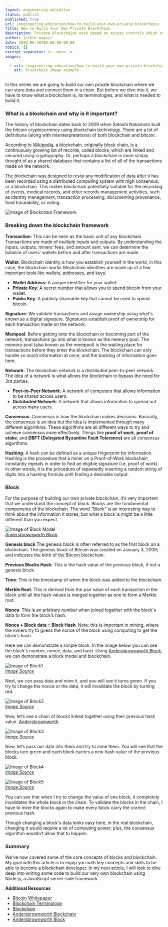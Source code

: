 ```yaml
---
layout: engineering-education
status: publish
published: true
url: /engineering-education/how-to-build-your-own-private-blockchain/
title: How to Build Your Own Private Blockchain
description: Private blockchains work based on access controls which restrict the people who can participate in the network. Instead of waiting for a network consensus, information can be recorded immediately.
author: jethro-magaji
date: 2020-06-28T00:00:00-08:00
topics: []
excerpt_separator: <!--more-->
images:

  - url: /engineering-education/how-to-build-your-own-private-blockchain/hero.jpg
    alt: blockchain image example
---
```

In this series we are going to build our own private blockchain where we can store data and connect them in a chain. But before we dive into it, we have to know what a blockchain is, its terminologies, and what is needed to build it.
<!--more-->

### What is a blockchain and why is it important?
The history of blockchain dates back to 2009 when Satoshi Nakamoto built the bitcoin cryptocurrency using blockchain technology. There are a lot of definitions (along with misinterpretations) of both blockchain and bitcoin.

According to [Wikipedia](https://en.wikipedia.org/wiki/Blockchain), a blockchain, originally block chain, is a continuously growing list of records, called blocks, which are linked and secured using cryptography.
Or, perhaps a blockchain is more simply thought of as a shared database that contains a list of all of the transactions made on the network.

The blockchain was designed to resist any modification of data after it has been recorded using a distributed computing system with high consensus, or a blockchain. This makes blockchain potentially suitable for the recording of events, medical records, and other records management activities, such as identity management, transaction processing, documenting provenance, food traceability, or voting.

![Image of Blockchain Framework](/engineering-education/how-to-build-your-own-private-blockchain/blockchain-framework.png)

### Breaking down the blockchain framework
**Transaction**: This can be seen as the basic unit of any blockchain. Transactions are made of multiple inputs and outputs. By understanding the inputs, outputs, miners’ fees, and amount sent, we can determine the balance of users' wallets before and after transactions are made.

**Wallet**: Blockchain identity is how you establish yourself in the world, in this case, the blockchain world. Blockchain identities are made up of a few important tools like wallets, addresses, and keys.
- **Wallet Address:** A unique identifier for your wallet.
- **Private Key**: A secret number that allows you to spend bitcoin from your wallet.
- **Public Key**: A publicly shareable key that cannot be used to spend bitcoin.

**Signature**: We validate transactions and assign ownership using what's known as a digital signature. Signatures establish proof of ownership for each transaction made on the network.

**Mempool**: Before getting onto the blockchain or becoming part of the network, transactions go into what is known as the memory pool. The memory pool (also known as the mempool) is the waiting place for transactions before they enter the blockchain. The blockchain can only handle so much information at once, and the backlog of information goes here.

**Network**: The blockchain network is a distributed peer-to-peer network. The idea of a network is what allows the blockchain to bypass the need for 3rd parties.
- **Peer-to-Peer Network**: A network of computers that allows information to be shared across users.
- **Distributed Network**: A network that allows information to spread out across many users.

**Consensus**: Consensus is how the blockchain makes decisions. Basically, the consensus is an idea but the idea is implemented through many different algorithms. These algorithms are all different ways to try and achieve consensus more effectively. Things like **proof of work**, **proof of stake**, and **DBFT (Delegated Byzantine Fault Tolerance)** are all consensus algorithms.

**Hashing**: A hash can be defined as a unique fingerprint for information. Hashing is the procedure that a miner on a Proof-of-Work blockchain constantly repeats in order to find an eligible signature (i.e. proof of work). In other words, it is the procedure of repeatedly inserting a random string of digits into a hashing formula until finding a desirable output.

### Block
For the purpose of building our own private blockchain, it’s very important that we understand the concept of block. Blocks are the fundamental components of the blockchain. The word "Block" is an interesting way to think about the information it stores; but what a block is might be a little different than you expect.

![Image of Block Model](/engineering-education/how-to-build-your-own-private-blockchain/block-model.png)<br>
*[Andersbrownworth Block](https://andersbrownworth.com)*

**Genesis block**
The genesis block is often referred to as the first block on a blockchain. The genesis block of Bitcoin was created on January 3, 2009; and indicates the birth of the Bitcoin blockchain.

**Previous Blocks Hash**: This is the hash value of the previous block, if not a genesis block.

**Time**: This is the timestamp of when the block was added to the blockchain.

**Merkle Root**: This is derived from the pair value of each transaction in the block until all the hash values is merged together as one to form a Merkle root.

**Nonce**: This is an arbitrary number when joined together with the block's data to form the block’s hash.

**Nonce + Block data = Block Hash**. Note: this is important in mining, where the miners try to guess the nonce of the block using computing to get the block’s hash.

Here we can demonstrate a simple block. In the image below you can see the block's number, nonce, data, and hash. Using [Andersbrownworth Block](https://andersbrownworth.com/block/block), we can demonstrate a block model and blockchain.

![Image of Block1](/engineering-education/how-to-build-your-own-private-blockchain/block1.png)<br>
*[Image Source](https://andersbrownworth.com)*

Next, we can pass data and mine it, and you will see it turns green. If you try to change the nonce or the data, it will invalidate the block by turning red.

![Image of Block2](/engineering-education/how-to-build-your-own-private-blockchain/block2.png)<br>
*[Image Source](https://andersbrownworth.com)*

Now, let’s see a chain of blocks linked together using their previous hash value. [Andersbrownworth](https://andersbrownworth.com/blockchain/blockchain)

![Image of Block3](/engineering-education/how-to-build-your-own-private-blockchain/block3.png)<br>
*[Image Source](https://andersbrownworth.com)*

Now, let’s pass our data into them and try to mine them. You will see that the blocks turn green and each block carries a new hash value of the previous block.

![Image of Block4](/engineering-education/how-to-build-your-own-private-blockchain/block4.png)<br>
*[Image Source](https://andersbrownworth.com)*

![Image of Block5](/engineering-education/how-to-build-your-own-private-blockchain/block5.png)<br>
*[Image Source](https://andersbrownworth.com)*

You can see that when I try to change the value of one block, it completely invalidates the whole block in the chain. To validate the blocks in the chain, I have to mine the blocks again to make every block carry the correct previous hash.

Though changing a block's data looks easy here, in the real blockchain, changing it would require a lot of computing power; plus, the consensus algorithm wouldn’t allow that to happen.

### Summary
We've now covered some of the core concepts of blocks and blockchain. My goal with this article is to equip you with key concepts and skills to be able to become a blockchain developer. In my next article, I will look to dive deep into writing some code to build our very own blockchain using Node.js, a JavaScript server-side framework.

**Additional Resources**
- [Bitcoin Whitepaper](https://bitcoin.org/bitcoin.pdf)
- [Blockchain Terminology](https://blog.goodaudience.com/blockchain-terminology-d903758d6bd)
- [Blockchain](https://en.wikipedia.org/wiki/Blockchain)
- [Andersbrownworth  Blockchain](https://andersbrownworth.com/blockchain/blockchain)
- [Andersbrownworth Block](https://andersbrownworth.com/block/block)
